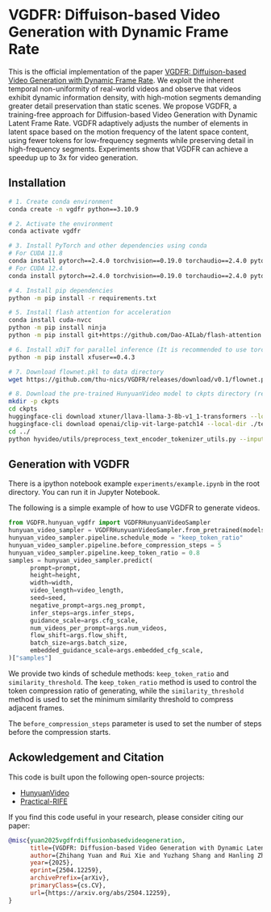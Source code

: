 # VGDFR: Diffuison-based Video Generation with Dynamic Frame Rate
This is the official implementation of the paper [VGDFR: Diffuison-based Video Generation with Dynamic Frame Rate](https://arxiv.org/abs/2504.12259).
We exploit the inherent temporal non-uniformity of real-world videos and observe that videos exhibit dynamic information density, with high-motion segments demanding greater detail preservation than static scenes. We propose VGDFR, a training-free approach for Diffusion-based Video Generation with Dynamic Latent Frame Rate. VGDFR adaptively adjusts the number of elements in latent space based on the motion frequency of the latent space content, using fewer tokens for low-frequency segments while preserving detail in high-frequency segments. Experiments show that VGDFR can achieve a speedup up to 3x for video generation.

<!-- ## Result Show -->

## Installation

```bash
# 1. Create conda environment
conda create -n vgdfr python==3.10.9

# 2. Activate the environment
conda activate vgdfr

# 3. Install PyTorch and other dependencies using conda
# For CUDA 11.8
conda install pytorch==2.4.0 torchvision==0.19.0 torchaudio==2.4.0 pytorch-cuda=11.8 -c pytorch -c nvidia
# For CUDA 12.4
conda install pytorch==2.4.0 torchvision==0.19.0 torchaudio==2.4.0 pytorch-cuda=12.4 -c pytorch -c nvidia

# 4. Install pip dependencies
python -m pip install -r requirements.txt

# 5. Install flash attention for acceleration
conda install cuda-nvcc
python -m pip install ninja
python -m pip install git+https://github.com/Dao-AILab/flash-attention.git@v2.7.4

# 6. Install xDiT for parallel inference (It is recommended to use torch 2.4.0 and flash-attn 2.6.3)
python -m pip install xfuser==0.4.3

# 7. Download flownet.pkl to data directory
wget https://github.com/thu-nics/VGDFR/releases/download/v0.1/flownet.pkl -P data/

# 8. Download the pre-trained HunyuanVideo model to ckpts directory (ref to https://github.com/Tencent/HunyuanVideo/tree/main/ckpts)
mkdir -p ckpts
cd ckpts
huggingface-cli download xtuner/llava-llama-3-8b-v1_1-transformers --local-dir ./llava-llama-3-8b-v1_1-transformers
huggingface-cli download openai/clip-vit-large-patch14 --local-dir ./text_encoder_2
cd ../
python hyvideo/utils/preprocess_text_encoder_tokenizer_utils.py --input_dir ckpts/llava-llama-3-8b-v1_1-transformers --output_dir ckpts/text_encoder

```

## Generation with VGDFR

There is a ipython notebook example `experiments/example.ipynb` in the root directory. You can run it in Jupyter Notebook.

The following is a simple example of how to use VGDFR to generate videos.
```python
from VGDFR.hunyuan_vgdfr import VGDFRHunyuanVideoSampler
hunyuan_video_sampler = VGDFRHunyuanVideoSampler.from_pretrained(models_root_path, args=args)
hunyuan_video_sampler.pipeline.schedule_mode = "keep_token_ratio"
hunyuan_video_sampler.pipeline.before_compression_steps = 5
hunyuan_video_sampler.pipeline.keep_token_ratio = 0.8
samples = hunyuan_video_sampler.predict(
      prompt=prompt,
      height=height,
      width=width,
      video_length=video_length,
      seed=seed,
      negative_prompt=args.neg_prompt,
      infer_steps=args.infer_steps,
      guidance_scale=args.cfg_scale,
      num_videos_per_prompt=args.num_videos,
      flow_shift=args.flow_shift,
      batch_size=args.batch_size,
      embedded_guidance_scale=args.embedded_cfg_scale,
)["samples"]
```

We provide two kinds of schedule methods: `keep_token_ratio` and `similarity_threshold`. The `keep_token_ratio` method is used to control the token compression ratio of generating, while the `similarity_threshold` method is used to set the minimum similarity threshold to compress adjacent frames.

The `before_compression_steps` parameter is used to set the number of steps before the compression starts.

## Ackowledgement and Citation

This code is built upon the following open-source projects:
- [HunyuanVideo](https://github.com/Tencent/HunyuanVideo)
- [Practical-RIFE](https://github.com/hzwer/Practical-RIFE)

If you find this code useful in your research, please consider citing our paper:
```bibtex
@misc{yuan2025vgdfrdiffusionbasedvideogeneration,
      title={VGDFR: Diffusion-based Video Generation with Dynamic Latent Frame Rate}, 
      author={Zhihang Yuan and Rui Xie and Yuzhang Shang and Hanling Zhang and Siyuan Wang and Shengen Yan and Guohao Dai and Yu Wang},
      year={2025},
      eprint={2504.12259},
      archivePrefix={arXiv},
      primaryClass={cs.CV},
      url={https://arxiv.org/abs/2504.12259}, 
}
```